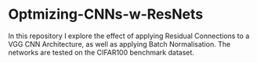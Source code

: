 # Optmizing-CNNs-w-ResNets
In this repository I explore the effect of applying Residual Connections to a VGG CNN Architecture, as well as applying Batch Normalisation. The networks are tested on the CIFAR100 benchmark dataset.
